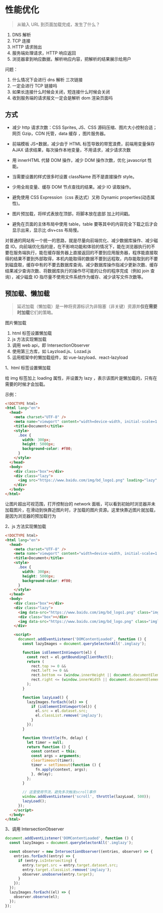 # 性能优化

> 从输入 URL 到页面加载完成，发生了什么？

1. DNS 解析
2. TCP 连接
3. HTTP 请求抛出
4. 服务端处理请求，HTTP 响应返回
5. 浏览器拿到响应数据，解析响应内容，把解析的结果展示给用户

问题：

1. 什么情况下会进行 dns 解析 三次链接
2. 一定会进行 TCP 链接吗
3. 如果长连接什么时候会关闭，短连接什么时候会关闭
4. 收到服务端的请求报文一定会是解析 dom 渲染页面吗

## 方式

- 减少 http 请求次数：CSS Sprites, JS、CSS 源码压缩、图片大小控制合适；网页 Gzip，CDN 托管，data 缓存 ，图片服务器。

- 前端模板 JS+数据，减少由于 HTML 标签导致的带宽浪费，前端用变量保存 AJAX 请求结果，每次操作本地变量，不用请求，减少请求次数

- 用 innerHTML 代替 DOM 操作，减少 DOM 操作次数，优化 javascript 性能。

- 当需要设置的样式很多时设置 className 而不是直接操作 style。

- 少用全局变量、缓存 DOM 节点查找的结果。减少 IO 读取操作。

- 避免使用 CSS Expression（css 表达式）又称 Dynamic properties(动态属性)。

- 图片预加载，将样式表放在顶部，将脚本放在底部 加上时间戳。

- 避免在页面的主体布局中使用 table，table 要等其中的内容完全下载之后才会显示出来，显示比 div+css 布局慢。

对普通的网站有一个统一的思路，就是尽量向前端优化、减少数据库操作、减少磁盘 IO。向前端优化指的是，在不影响功能和体验的情况下，能在浏览器执行的不要在服务端执行，能在缓存服务器上直接返回的不要到应用服务器，程序能直接取得的结果不要到外部取得，本机内能取得的数据不要到远程取，内存能取到的不要到磁盘取，缓存中有的不要去数据库查询。减少数据库操作指减少更新次数、缓存结果减少查询次数、将数据库执行的操作尽可能的让你的程序完成（例如 join 查询），减少磁盘 IO 指尽量不使用文件系统作为缓存、减少读写文件次数等。

## 预加载、懒加载

> 延迟加载（懒加载）是一种将资源标识为非阻塞（非关键）资源并**仅在需要时加载**它们的策略。

图片懒加载

1. html 标签设置懒加载
2. js 方法实现懒加载
3. 调用 web api，即 IntersectionObserver
4. 使用第三方库，如 Layzload.js、Lozad.js
5. 运用框架中的懒加载组件，如 vue-lazyload、react-lazyload

1、html 标签设置懒加载

给 img 标签加上 loading 属性，并设置为 lazy ，表示该图片是懒加载的，只有在需要的时候才会加载。

示例：

```html
<!DOCTYPE html>
<html lang="en">
  <head>
    <meta charset="UTF-8" />
    <meta name="viewport" content="width=device-width, initial-scale=1.0" />
    <title>Document</title>
    <style>
      .box {
        width: 300px;
        height: 5000px;
        background-color: #f00;
      }
    </style>
  </head>
  <body>
    <div class="box"></div>
    <div class="lazy">
      <img src="https://www.baidu.com/img/bd_logo1.png" loading="lazy" alt="" />
    </div>
  </body>
</html>
```

让图片超出可视范围，打开控制台的 network 面板，可以看到初始时浏览器并未加载图片，在滑动到快靠近图片时，才加载的图片资源。这里快靠近图片就加载，是因为浏览器的预加载行为

2、js 方法实现懒加载

```html
<!DOCTYPE html>
<html lang="en">
  <head>
    <meta charset="UTF-8" />
    <meta name="viewport" content="width=device-width, initial-scale=1.0" />
    <title>Document</title>
    <style>
      .box {
        width: 300px;
        height: 5000px;
        background-color: #f00;
      }
    </style>
  </head>
  <body>
    <div class="box"></div>
    <div class="lazy">
      <img data-src="https://www.baidu.com/img/bd_logo1.png" class="imglazy" alt="" />
      <div class="box"></div>
      <img data-src="https://www.baidu.com/img/bd_logo.png" class="imglazy" alt="" />
    </div>

    <script>
      document.addEventListener('DOMContentLoaded', function () {
        const lazyImages = document.querySelectorAll('.imglazy');

        function isElementInViewport(el) {
          const rect = el.getBoundingClientRect();
          return (
            rect.top >= 0 &&
            rect.left >= 0 &&
            rect.bottom <= (window.innerHeight || document.documentElement.clientHeight) &&
            rect.right <= (window.innerWidth || document.documentElement.clientWidth)
          );
        }

        function lazyLoad() {
          lazyImages.forEach((el) => {
            if (isElementInViewport(el)) {
              el.src = el.dataset.src;
              el.classList.remove('imglazy');
            }
          });
        }

        function throttle(fn, delay) {
          let timer = null;
          return function () {
            const context = this;
            const args = arguments;
            clearTimeout(timer);
            timer = setTimeout(function () {
              fn.apply(context, args);
            }, delay);
          };
        }
        
        // 这里使用节流，避免多次触发scroll事件
        window.addEventListener('scroll', throttle(lazyLoad, 500));
        lazyLoad();
      });
    </script>
  </body>
</html>
```

3、调用 IntersectionObserver

```js
document.addEventListener('DOMContentLoaded', function () {
  const lazyImages = document.querySelectorAll('.imglazy');

  const observer = new IntersectionObserver((entries, observer) => {
    entries.forEach((entry) => {
      if (entry.isIntersecting) {
        entry.target.src = entry.target.dataset.src;
        entry.target.classList.remove('imglazy');
        observer.unobserve(entry.target);
      }
    });
  });
  lazyImages.forEach((el) => {
    observer.observe(el);
  });
});
```
